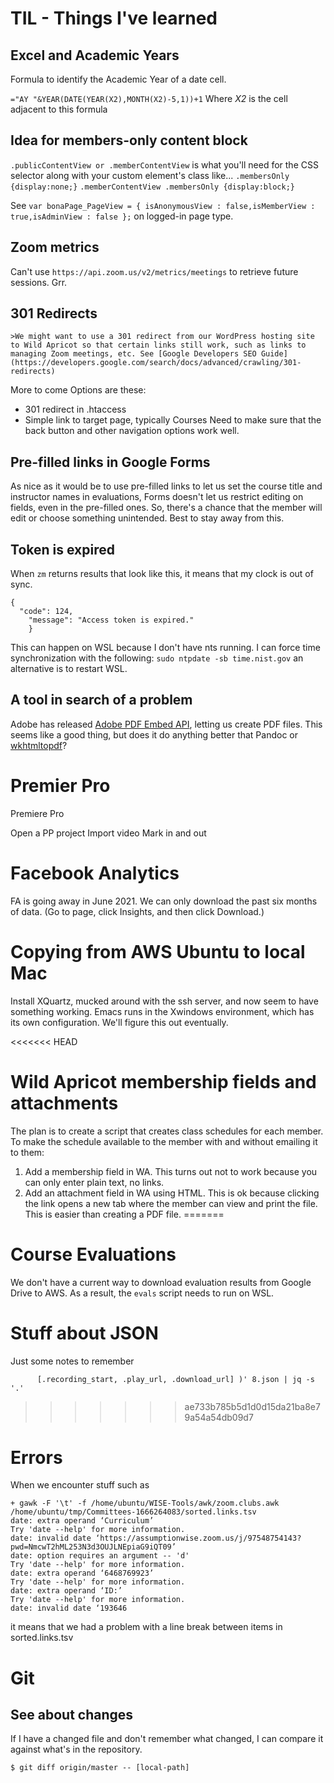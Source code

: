 # TIL - Things I've learned

##  Excel and Academic Years
Formula to identify the Academic Year of a date cell.

```="AY "&YEAR(DATE(YEAR(X2),MONTH(X2)-5,1))+1```
Where *X2* is the cell adjacent to this formula

## Idea for members-only content block
```.publicContentView or .memberContentView``` is what you'll need for the CSS selector along with your custom element's class like...
```.membersOnly {display:none;}```
```.memberContentView .membersOnly {display:block;}```

See ```var bonaPage_PageView = { isAnonymousView : false,isMemberView : true,isAdminView : false };``` on logged-in page type.

## Zoom metrics

Can't use ```https://api.zoom.us/v2/metrics/meetings``` to retrieve future sessions. Grr.

## 301 Redirects
	>We might want to use a 301 redirect from our WordPress hosting site to Wild Apricot so that certain links still work, such as links to managing Zoom meetings, etc. See [Google Developers SEO Guide](https://developers.google.com/search/docs/advanced/crawling/301-redirects)
More to come
Options are these:
* 301 redirect in .htaccess
* Simple link to target page, typically Courses
Need to make sure that the back button and other navigation options work well.

## Pre-filled links in Google Forms
As nice as it would be to use pre-filled links to let us set the course title and instructor names in evaluations, Forms doesn't let us restrict editing on fields, even in the pre-filled ones. So, there's a chance that the member will edit or choose something unintended.
Best to stay away from this.

## Token is expired
When ```zm``` returns results that look like this, it means that my clock is out of sync. 
```
{
  "code": 124,
    "message": "Access token is expired."
    }
```
This can happen on WSL because I don't have nts running. I can force time synchronization with the following:
```sudo ntpdate -sb time.nist.gov```
an alternative is to restart WSL.

## A tool in search of a problem
Adobe has released [Adobe PDF Embed API](https://www.adobe.io/apis/documentcloud/dcsdk/pdf-pricing.html), letting us create PDF files. This seems like a good thing, but does it do anything better that Pandoc or [wkhtmltopdf](https://wkhtmltopdf.org/)?

# Premier Pro
Premiere Pro

Open a PP project
Import video
Mark in and out

# Facebook Analytics
FA is going away in June 2021.
We can only download the past six months of data. (Go to page, click Insights, and then click Download.)

# Copying from AWS Ubuntu to local Mac
Install XQuartz, mucked around with the ssh server, and now seem to have something working.
Emacs runs in the Xwindows environment, which has its own configuration. We'll figure this out eventually.

<<<<<<< HEAD
# Wild Apricot membership fields and attachments
The plan is to create a script that creates class schedules for each member. To make the schedule available to the member with and without emailing it to them:
1. Add a membership field in WA. This turns out not to work because you can only enter plain text, no links.
1. Add an attachment field in WA using HTML. This is ok because clicking the link opens a new tab where the member can view and print the file. This is easier than creating a PDF file.
=======
# Course Evaluations
We don't have a current way to download evaluation results from Google Drive to AWS. As a result, the ```evals``` script needs to run on WSL.

# Stuff about JSON
Just some notes to remember
```jq '.topic, (.recording_files[] | select(.file_type == "MP4") |\
      [.recording_start, .play_url, .download_url] )' 8.json | jq -s '.'
```
>>>>>>> ae733b785b5d1d0d15da21ba8e79a54a54db09d7

# Errors
When we encounter stuff such as
```
+ gawk -F '\t' -f /home/ubuntu/WISE-Tools/awk/zoom.clubs.awk /home/ubuntu/tmp/Committees-1666264083/sorted.links.tsv
date: extra operand ‘Curriculum’
Try 'date --help' for more information.
date: invalid date ‘https://assumptionwise.zoom.us/j/97548754143?pwd=NmcwT2hML253N3d3OUJLNEpiaG9iQT09’
date: option requires an argument -- 'd'
Try 'date --help' for more information.
date: extra operand ‘6468769923’
Try 'date --help' for more information.
date: extra operand ‘ID:’
Try 'date --help' for more information.
date: invalid date ‘193646
```
it means that we had a problem with a line break between items in sorted.links.tsv

# Git
## See about changes
If I have a changed file and don't remember what changed, I can compare it against what's in the repository.
```$ git fetch origin master
$ git diff origin/master -- [local-path]
```